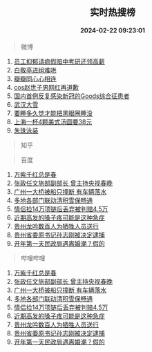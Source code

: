 <div align="center"><h2>实时热搜榜</h2><h4>2024-02-22 09:23:01</h4></div>

> 微博  

1. [员工抑郁请病假暗中考研还领高薪](https://s.weibo.com/weibo?q=%23%E5%91%98%E5%B7%A5%E6%8A%91%E9%83%81%E8%AF%B7%E7%97%85%E5%81%87%E6%9A%97%E4%B8%AD%E8%80%83%E7%A0%94%E8%BF%98%E9%A2%86%E9%AB%98%E8%96%AA%23&t=31&band_rank=1&Refer=top)<br />
2. [白敬亭进组难哄](https://s.weibo.com/weibo?q=%23%E7%99%BD%E6%95%AC%E4%BA%AD%E8%BF%9B%E7%BB%84%E9%9A%BE%E5%93%84%23&t=31&band_rank=2&Refer=top)<br />
3. [瓣瓣同心心相连](https://s.weibo.com/weibo?q=%23%E7%93%A3%E7%93%A3%E5%90%8C%E5%BF%83%E5%BF%83%E7%9B%B8%E8%BF%9E%23&t=31&band_rank=3&Refer=top)<br />
4. [cos赵世子男网红再道歉](https://s.weibo.com/weibo?q=%23cos%E8%B5%B5%E4%B8%96%E5%AD%90%E7%94%B7%E7%BD%91%E7%BA%A2%E5%86%8D%E9%81%93%E6%AD%89%23&t=31&band_rank=4&Refer=top)<br />
5. [国内首例反复感染新冠的Goods综合征患者](https://s.weibo.com/weibo?q=%23%E5%9B%BD%E5%86%85%E9%A6%96%E4%BE%8B%E5%8F%8D%E5%A4%8D%E6%84%9F%E6%9F%93%E6%96%B0%E5%86%A0%E7%9A%84Goods%E7%BB%BC%E5%90%88%E5%BE%81%E6%82%A3%E8%80%85%23&t=31&band_rank=5&Refer=top)<br />
6. [武汉大雪](https://s.weibo.com/weibo?q=%E6%AD%A6%E6%B1%89%E5%A4%A7%E9%9B%AA&t=31&band_rank=6&Refer=top)<br />
7. [要睡多久觉才能把黑眼圈睡没](https://s.weibo.com/weibo?q=%23%E8%A6%81%E7%9D%A1%E5%A4%9A%E4%B9%85%E8%A7%89%E6%89%8D%E8%83%BD%E6%8A%8A%E9%BB%91%E7%9C%BC%E5%9C%88%E7%9D%A1%E6%B2%A1%23&t=31&band_rank=7&Refer=top)<br />
8. [上海一杯4颗美式汤圆要38元](https://s.weibo.com/weibo?q=%23%E4%B8%8A%E6%B5%B7%E4%B8%80%E6%9D%AF4%E9%A2%97%E7%BE%8E%E5%BC%8F%E6%B1%A4%E5%9C%86%E8%A6%8138%E5%85%83%23&t=31&band_rank=8&Refer=top)<br />
9. [朱珠泳装](https://s.weibo.com/weibo?q=%23%E6%9C%B1%E7%8F%A0%E6%B3%B3%E8%A3%85%23&t=31&band_rank=9&Refer=top)<br />

> 知乎  


> 百度  

1. [万紫千红总是春](https://www.baidu.com/s?wd=%E4%B8%87%E7%B4%AB%E5%8D%83%E7%BA%A2%E6%80%BB%E6%98%AF%E6%98%A5&sa=fyb_news&rsv_dl=fyb_news)<br />
2. [张政任文旅部副部长 曾主持央视春晚](https://www.baidu.com/s?wd=%E5%BC%A0%E6%94%BF%E4%BB%BB%E6%96%87%E6%97%85%E9%83%A8%E5%89%AF%E9%83%A8%E9%95%BF+%E6%9B%BE%E4%B8%BB%E6%8C%81%E5%A4%AE%E8%A7%86%E6%98%A5%E6%99%9A&sa=fyb_news&rsv_dl=fyb_news)<br />
3. [广州一大桥被船只撞断 有车辆落水](https://www.baidu.com/s?wd=%E5%B9%BF%E5%B7%9E%E4%B8%80%E5%A4%A7%E6%A1%A5%E8%A2%AB%E8%88%B9%E5%8F%AA%E6%92%9E%E6%96%AD+%E6%9C%89%E8%BD%A6%E8%BE%86%E8%90%BD%E6%B0%B4&sa=fyb_news&rsv_dl=fyb_news)<br />
4. [多地各部门联动清积雪保畅通](https://www.baidu.com/s?wd=%E5%A4%9A%E5%9C%B0%E5%90%84%E9%83%A8%E9%97%A8%E8%81%94%E5%8A%A8%E6%B8%85%E7%A7%AF%E9%9B%AA%E4%BF%9D%E7%95%85%E9%80%9A&sa=fyb_news&rsv_dl=fyb_news)<br />
5. [情侣捡14万项链后丢弃被判赔4.5万](https://www.baidu.com/s?wd=%E6%83%85%E4%BE%A3%E6%8D%A114%E4%B8%87%E9%A1%B9%E9%93%BE%E5%90%8E%E4%B8%A2%E5%BC%83%E8%A2%AB%E5%88%A4%E8%B5%944.5%E4%B8%87&sa=fyb_news&rsv_dl=fyb_news)<br />
6. [近期高发的嗓子疼可能是这种急症](https://www.baidu.com/s?wd=%E8%BF%91%E6%9C%9F%E9%AB%98%E5%8F%91%E7%9A%84%E5%97%93%E5%AD%90%E7%96%BC%E5%8F%AF%E8%83%BD%E6%98%AF%E8%BF%99%E7%A7%8D%E6%80%A5%E7%97%87&sa=fyb_news&rsv_dl=fyb_news)<br />
7. [贵州龙吟数百人为牺牲人员送行](https://www.baidu.com/s?wd=%E8%B4%B5%E5%B7%9E%E9%BE%99%E5%90%9F%E6%95%B0%E7%99%BE%E4%BA%BA%E4%B8%BA%E7%89%BA%E7%89%B2%E4%BA%BA%E5%91%98%E9%80%81%E8%A1%8C&sa=fyb_news&rsv_dl=fyb_news)<br />
8. [贵州省委原书记孙志刚被决定逮捕](https://www.baidu.com/s?wd=%E8%B4%B5%E5%B7%9E%E7%9C%81%E5%A7%94%E5%8E%9F%E4%B9%A6%E8%AE%B0%E5%AD%99%E5%BF%97%E5%88%9A%E8%A2%AB%E5%86%B3%E5%AE%9A%E9%80%AE%E6%8D%95&sa=fyb_news&rsv_dl=fyb_news)<br />
9. [开年第一天民政局遇离婚潮？假的](https://www.baidu.com/s?wd=%E5%BC%80%E5%B9%B4%E7%AC%AC%E4%B8%80%E5%A4%A9%E6%B0%91%E6%94%BF%E5%B1%80%E9%81%87%E7%A6%BB%E5%A9%9A%E6%BD%AE%EF%BC%9F%E5%81%87%E7%9A%84&sa=fyb_news&rsv_dl=fyb_news)<br />

> 哔哩哔哩  

1. [万紫千红总是春](https://www.baidu.com/s?wd=%E4%B8%87%E7%B4%AB%E5%8D%83%E7%BA%A2%E6%80%BB%E6%98%AF%E6%98%A5&sa=fyb_news&rsv_dl=fyb_news)<br />
2. [张政任文旅部副部长 曾主持央视春晚](https://www.baidu.com/s?wd=%E5%BC%A0%E6%94%BF%E4%BB%BB%E6%96%87%E6%97%85%E9%83%A8%E5%89%AF%E9%83%A8%E9%95%BF+%E6%9B%BE%E4%B8%BB%E6%8C%81%E5%A4%AE%E8%A7%86%E6%98%A5%E6%99%9A&sa=fyb_news&rsv_dl=fyb_news)<br />
3. [广州一大桥被船只撞断 有车辆落水](https://www.baidu.com/s?wd=%E5%B9%BF%E5%B7%9E%E4%B8%80%E5%A4%A7%E6%A1%A5%E8%A2%AB%E8%88%B9%E5%8F%AA%E6%92%9E%E6%96%AD+%E6%9C%89%E8%BD%A6%E8%BE%86%E8%90%BD%E6%B0%B4&sa=fyb_news&rsv_dl=fyb_news)<br />
4. [多地各部门联动清积雪保畅通](https://www.baidu.com/s?wd=%E5%A4%9A%E5%9C%B0%E5%90%84%E9%83%A8%E9%97%A8%E8%81%94%E5%8A%A8%E6%B8%85%E7%A7%AF%E9%9B%AA%E4%BF%9D%E7%95%85%E9%80%9A&sa=fyb_news&rsv_dl=fyb_news)<br />
5. [情侣捡14万项链后丢弃被判赔4.5万](https://www.baidu.com/s?wd=%E6%83%85%E4%BE%A3%E6%8D%A114%E4%B8%87%E9%A1%B9%E9%93%BE%E5%90%8E%E4%B8%A2%E5%BC%83%E8%A2%AB%E5%88%A4%E8%B5%944.5%E4%B8%87&sa=fyb_news&rsv_dl=fyb_news)<br />
6. [近期高发的嗓子疼可能是这种急症](https://www.baidu.com/s?wd=%E8%BF%91%E6%9C%9F%E9%AB%98%E5%8F%91%E7%9A%84%E5%97%93%E5%AD%90%E7%96%BC%E5%8F%AF%E8%83%BD%E6%98%AF%E8%BF%99%E7%A7%8D%E6%80%A5%E7%97%87&sa=fyb_news&rsv_dl=fyb_news)<br />
7. [贵州龙吟数百人为牺牲人员送行](https://www.baidu.com/s?wd=%E8%B4%B5%E5%B7%9E%E9%BE%99%E5%90%9F%E6%95%B0%E7%99%BE%E4%BA%BA%E4%B8%BA%E7%89%BA%E7%89%B2%E4%BA%BA%E5%91%98%E9%80%81%E8%A1%8C&sa=fyb_news&rsv_dl=fyb_news)<br />
8. [贵州省委原书记孙志刚被决定逮捕](https://www.baidu.com/s?wd=%E8%B4%B5%E5%B7%9E%E7%9C%81%E5%A7%94%E5%8E%9F%E4%B9%A6%E8%AE%B0%E5%AD%99%E5%BF%97%E5%88%9A%E8%A2%AB%E5%86%B3%E5%AE%9A%E9%80%AE%E6%8D%95&sa=fyb_news&rsv_dl=fyb_news)<br />
9. [开年第一天民政局遇离婚潮？假的](https://www.baidu.com/s?wd=%E5%BC%80%E5%B9%B4%E7%AC%AC%E4%B8%80%E5%A4%A9%E6%B0%91%E6%94%BF%E5%B1%80%E9%81%87%E7%A6%BB%E5%A9%9A%E6%BD%AE%EF%BC%9F%E5%81%87%E7%9A%84&sa=fyb_news&rsv_dl=fyb_news)<br />
